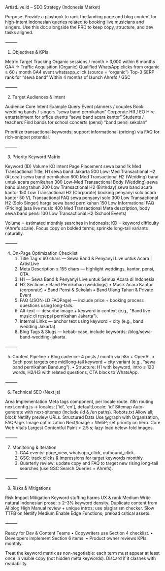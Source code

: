 ArtistLive.id – SEO Strategy (Indonesia Market)

Purpose: Provide a playbook to rank the landing page and blog content for high-intent Indonesian queries related to booking live musicians and singers. Use this doc alongside the PRD to keep copy, structure, and dev tasks aligned.

⸻

1. Objectives & KPIs

Metric	Target	Tracking
Organic sessions / month	≥ 3,000 within 6 months	GA4 → Traffic Acquisition (Organic)
Qualified WhatsApp clicks from organic	≥ 60 / month	GA4 event whatsapp_click (source = “organic”)
Top-3 SERP rank for “sewa band”	Within 4 months of launch	Ahrefs / GSC


⸻

2. Target Audiences & Intent

Audience	Core Intent	Example Query
Event planners / couples	Book wedding bands / singers	“sewa band pernikahan”
Corporate HR / EO	Hire entertainment for office events	“sewa band acara kantor”
Students / teachers	Find bands for school concerts (pensi)	“band pensi sekolah”

Prioritize transactional keywords; support informational (pricing) via FAQ for rich-snippet potential.

⸻

3. Priority Keyword Matrix

Keyword (ID)	Volume	KD	Intent	Page Placement
sewa band	1k	Med	Transactional	Title, H1
sewa band Jakarta	500	Low-Med	Transactional	H2 (#Local)
sewa band pernikahan	800	Med	Transactional	H2 (Wedding)
band untuk acara pernikahan	300	Low-Med	Transactional	Body (Wedding)
sewa band ulang tahun	200	Low	Transactional	H2 (Birthday)
sewa band acara kantor	150	Low	Transactional	H2 (Corporate)
booking penyanyi solo acara kantor	50	VL	Transactional	FAQ
sewa penyanyi solo	300	Low	Transactional	H2 (Solo Singer)
harga sewa band pernikahan	150	Low	Informational	FAQ (Pricing)
jasa live music	400	Med	Transactional	Meta description, body
sewa band pensi	100	Low	Transactional	H2 (School Events)

Volume = estimated monthly searches in Indonesia; KD = keyword difficulty (Ahrefs scale).
Focus copy on bolded terms; sprinkle long-tail variants naturally.

⸻

4. On-Page Optimization Checklist
	1.	Title Tag ≤ 60 chars — Sewa Band & Penyanyi Live untuk Acara | ArtistLive
	2.	Meta Description ≤ 155 chars — highlight weddings, kantor, pensi, CTA.
	3.	H1 — Sewa Band & Penyanyi Live untuk Semua Acara di Indonesia
	4.	H2 Sections
	•	Band Pernikahan (weddings)
	•	Musik Acara Kantor (corporate)
	•	Band Pensi & Sekolah
	•	Band Ulang Tahun & Private Event
	5.	FAQ (JSON-LD FAQPage) — include price + booking process questions using long-tails.
	6.	Alt-text — describe image + keyword in context (e.g., "Band live music di resepsi pernikahan Jakarta").
	7.	Internal Links — anchor text using keyword + city (e.g., band wedding Jakarta).
	8.	Blog Tags & Slugs — kebab-case, include keywords: /blog/sewa-band-wedding-jakarta.

⸻

5. Content Pipeline
	•	Blog cadence: 4 posts / month via n8n + OpenAI.
	•	Each post targets one mid/long-tail keyword + city variant (e.g., “sewa band pernikahan Bandung”).
	•	Structure: H1 with keyword, intro ≤ 120 words, H2/H3 with related questions, CTA block to WhatsApp.

⸻

6. Technical SEO (Next.js)

Area	Implementation
Meta tags	<Head> component, per locale route.
i18n routing	next.config.js → locales: ['id', 'en'], defaultLocale: 'id'
Sitemap	Auto-generate with next-sitemap (include /id & /en paths).
Robots.txt	Allow all; block Netlify preview URLs.
Structured Data	Use @graph with Organization, FAQPage.
Image optimization	Next/Image + WebP; set priority on hero.
Core Web Vitals	Largest Contentful Paint < 2.5 s; lazy-load below-fold images.


⸻

7. Monitoring & Iteration
	1.	GA4 events: page_view, whatsapp_click, outbound_click.
	2.	GSC: track clicks & impressions for target keywords monthly.
	3.	Quarterly review: update copy and FAQ to target new rising long-tail searches (use GSC Search Queries + Ahrefs).

⸻

8. Risks & Mitigations

Risk	Impact	Mitigation
Keyword stuffing harms UX & rank	Medium	Write natural Indonesian prose; ≤ 2–3% keyword density.
Duplicate content from AI blog	High	Manual review + unique intros; use plagiarism checker.
Slow TTFB on Netlify	Medium	Enable Edge Functions; preload critical assets.


⸻

Ready for Dev & Content Teams
	•	Copywriters use Section 4 checklist.
	•	Developers implement Section 6 items.
	•	Product owner reviews KPIs monthly.

Treat the keyword matrix as non-negotiable: each term must appear at least once in visible copy (not hidden meta keywords). Discard if it clashes with readability.